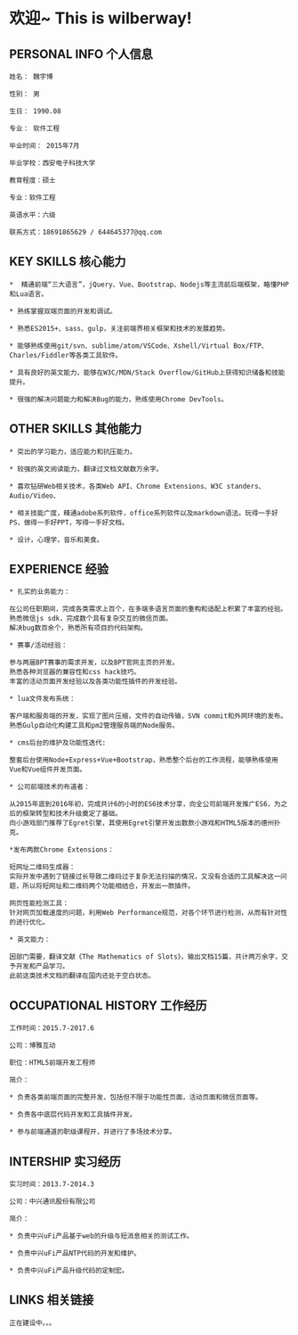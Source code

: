 
# 欢迎~ This is wilberway!

## PERSONAL INFO 个人信息 

    姓名： 魏宇博

    性别： 男

    生日： 1990.08

    专业： 软件工程

    毕业时间： 2015年7月

    毕业学校：西安电子科技大学

    教育程度：硕士

    专业：软件工程

    英语水平：六级   

    联系方式：18691865629 / 644645377@qq.com

## KEY SKILLS  核心能力

    *  精通前端“三大语言”，jQuery、Vue、Bootstrap、Nodejs等主流前后端框架，略懂PHP和Lua语言。

    * 熟练掌握双端页面的开发和调试。

    * 熟悉ES2015+、sass、gulp，关注前端界相关框架和技术的发展趋势。

    * 能够熟练使用git/svn、sublime/atom/VSCode、Xshell/Virtual Box/FTP、Charles/Fiddler等各类工具软件。

    * 具有良好的英文能力，能够在W3C/MDN/Stack Overflow/GitHub上获得知识储备和技能提升。

    * 很强的解决问题能力和解决Bug的能力，熟练使用Chrome DevTools。

## OTHER SKILLS 其他能力

    * 突出的学习能力，适应能力和抗压能力。

    * 较强的英文阅读能力，翻译过文档文献数万余字。

    * 喜欢钻研Web相关技术，各类Web API、Chrome Extensions、W3C standers、Audio/Video、

    * 相关技能广度，精通adobe系列软件，office系列软件以及markdown语法。玩得一手好PS，做得一手好PPT，写得一手好文档。

    * 设计，心理学，音乐和美食。

## EXPERIENCE 经验

    * 扎实的业务能力：

    在公司任职期间，完成各类需求上百个，在多端多语言页面的重构和适配上积累了丰富的经验。
    熟悉微信js sdk，完成数个具有复杂交互的微信页面。
    解决bug数百余个，熟悉所有项目的代码架构。

    * 赛事/活动经验：

    参与两届BPT赛事的需求开发，以及BPT官网主页的开发。
    熟悉各种浏览器的兼容性和css hack技巧。
    丰富的活动页面开发经验以及各类功能性插件的开发经验。

    * lua文件发布系统：
    
    客户端和服务端的开发，实现了图片压缩，文件的自动传输，SVN commit和外网环境的发布。
    熟悉Gulp自动化构建工具和pm2管理服务端的Node服务。

    * cms后台的维护及功能性迭代:
    
    整套后台使用Node+Express+Vue+Bootstrap，熟悉整个后台的工作流程，能够熟练使用Vue和Vue组件开发页面。

    * 公司前端技术的布道者：
    
    从2015年底到2016年初，完成共计6的小时的ES6技术分享，向全公司前端开发推广ES6，为之后的框架转型和技术升级奠定了基础。
    向小游戏部门推荐了Egret引擎，其使用Egret引擎开发出数款小游戏和HTML5版本的德州扑克。

    *发布两款Chrome Extensions：

    短网址二维码生成器：
    实际开发中遇到了链接过长导致二维码过于复杂无法扫描的情况，又没有合适的工具解决这一问题，所以将短网址和二维码两个功能相结合，开发出一款插件。

    网页性能检测工具：
    针对网页加载速度的问题，利用Web Performance规范，对各个环节进行检测，从而有针对性的进行优化。

    * 英文能力：

    因部门需要，翻译文献《The Mathematics of Slots》，输出文档15篇，共计两万余字，交予开发和产品学习。
    此前这类技术文档的翻译在国内还处于空白状态。

## OCCUPATIONAL HISTORY 工作经历

    工作时间：2015.7-2017.6

    公司：博雅互动

    职位：HTML5前端开发工程师

    简介：

    * 负责各类前端页面的完整开发，包括但不限于功能性页面，活动页面和微信页面等。

    * 负责各中底层代码开发和工具插件开发。

    * 参与前端通道的职级课程开，并进行了多场技术分享。


## INTERSHIP 实习经历

    实习时间：2013.7-2014.3 

    公司：中兴通讯股份有限公司 

    简介：

    * 负责中兴uFi产品基于web的升级与短消息相关的测试工作。

    * 负责中兴uFi产品NTP代码的开发和维护。 

    * 负责中兴uFi产品升级代码的定制宏。 

## LINKS 相关链接

    正在建设中。。。